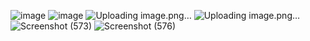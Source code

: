 ![image](https://github.com/FikriBaihaqi/Tugas10_20220140100/assets/161295983/3d1ae450-fbda-4f39-9362-6e5d830879f8)
![image](https://github.com/FikriBaihaqi/Tugas10_20220140100/assets/161295983/6afee395-b7a9-4eff-8c2e-dadc674acb56)
![Uploading image.png…]()
![Uploading image.png…]()
![Screenshot (573)](https://github.com/FikriBaihaqi/Tugas10_20220140100/assets/161295983/bbdd997a-cb0a-4b1e-951f-2f96e2a84115)
![Screenshot (576)](https://github.com/FikriBaihaqi/Tugas10_20220140100/assets/161295983/ecfa05d4-3852-4d57-9543-58228f44b96b)
